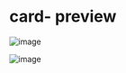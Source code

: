 # card- preview
![image](https://github.com/lavkesh89/Card-preview/assets/131283151/05b26fed-42f5-41ac-ab25-7b4644d16a98)
<br>

![image](https://github.com/lavkesh89/Card-preview/assets/131283151/a50a0ea1-9ce8-444f-b448-7b8354fef75a)
